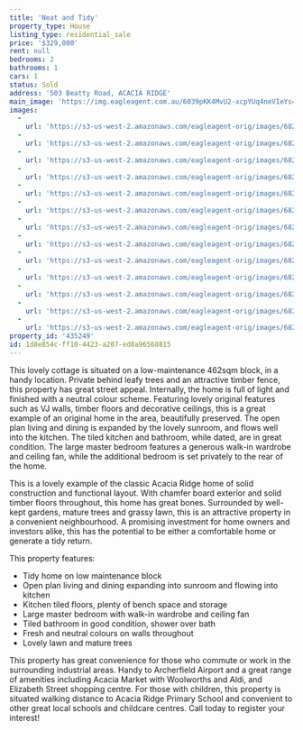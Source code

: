 ```yaml
---
title: 'Neat and Tidy'
property_type: House
listing_type: residential_sale
price: '$329,000'
rent: null
bedrooms: 2
bathrooms: 1
cars: 1
status: Sold
address: '503 Beatty Road, ACACIA RIDGE'
main_image: 'https://img.eagleagent.com.au/6039pKK4MvU2-xcpYUq4neVIeYs=/1280x854/smart/https://s3-us-west-2.amazonaws.com/eagleagent-orig/images/6822216/128970366-image-M.jpg'
images:
  -
    url: 'https://s3-us-west-2.amazonaws.com/eagleagent-orig/images/6822228/128970366-image-L.jpg'
  -
    url: 'https://s3-us-west-2.amazonaws.com/eagleagent-orig/images/6822227/128970366-image-K.jpg'
  -
    url: 'https://s3-us-west-2.amazonaws.com/eagleagent-orig/images/6822226/128970366-image-J.jpg'
  -
    url: 'https://s3-us-west-2.amazonaws.com/eagleagent-orig/images/6822225/128970366-image-I.jpg'
  -
    url: 'https://s3-us-west-2.amazonaws.com/eagleagent-orig/images/6822224/128970366-image-H.jpg'
  -
    url: 'https://s3-us-west-2.amazonaws.com/eagleagent-orig/images/6822223/128970366-image-G.jpg'
  -
    url: 'https://s3-us-west-2.amazonaws.com/eagleagent-orig/images/6822222/128970366-image-F.jpg'
  -
    url: 'https://s3-us-west-2.amazonaws.com/eagleagent-orig/images/6822221/128970366-image-E.jpg'
  -
    url: 'https://s3-us-west-2.amazonaws.com/eagleagent-orig/images/6822220/128970366-image-D.jpg'
  -
    url: 'https://s3-us-west-2.amazonaws.com/eagleagent-orig/images/6822219/128970366-image-C.jpg'
  -
    url: 'https://s3-us-west-2.amazonaws.com/eagleagent-orig/images/6822218/128970366-image-B.jpg'
  -
    url: 'https://s3-us-west-2.amazonaws.com/eagleagent-orig/images/6822217/128970366-image-A.jpg'
  -
    url: 'https://s3-us-west-2.amazonaws.com/eagleagent-orig/images/6822216/128970366-image-M.jpg'
property_id: '435249'
id: 1d8e854c-ff10-4423-a207-ed8a96568815
---
```

This lovely cottage is situated on a low-maintenance 462sqm block, in a handy location. Private behind leafy trees and an attractive timber fence, this property has great street appeal. Internally, the home is full of light and finished with a neutral colour scheme. Featuring lovely original features such as VJ walls, timber floors and decorative ceilings, this is a great example of an original home in the area, beautifully preserved. The open plan living and dining is expanded by the lovely sunroom, and flows well into the kitchen. The tiled kitchen and bathroom, while dated, are in great condition. The large master bedroom features a generous walk-in wardrobe and ceiling fan, while the additional bedroom is set privately to the rear of the home.

This is a lovely example of the classic Acacia Ridge home of solid construction and functional layout. With chamfer board exterior and solid timber floors throughout, this home has great bones. Surrounded by well-kept gardens, mature trees and grassy lawn, this is an attractive property in a convenient neighbourhood. A promising investment for home owners and investors alike, this has the potential to be either a comfortable home or generate a tidy return.

This property features:

*  Tidy home on low maintenance block
*  Open plan living and dining expanding into sunroom and flowing into kitchen
*  Kitchen tiled floors, plenty of bench space and storage
*  Large master bedroom with walk-in wardrobe and ceiling fan
*  Tiled bathroom in good condition, shower over bath
*  Fresh and neutral colours on walls throughout
*  Lovely lawn and mature trees

This property has great convenience for those who commute or work in the surrounding industrial areas. Handy to Archerfield Airport and a great range of amenities including Acacia Market with Woolworths and Aldi, and Elizabeth Street shopping centre. For those with children, this property is situated walking distance to Acacia Ridge Primary School and convenient to other great local schools and childcare centres. Call today to register your interest!